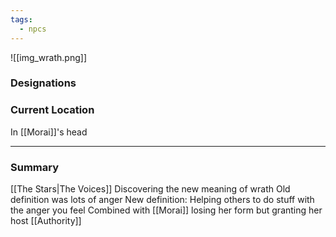 ```yaml
---
tags:
  - npcs
---
```

![[img_wrath.png]]

### Designations


### Current Location
In [[Morai]]'s head

___
### Summary
[[The Stars|The Voices]]
Discovering the new meaning of wrath
Old definition was lots of anger
New definition: Helping others to do stuff with the anger you feel
Combined with [[Morai]] losing her form but granting her host [[Authority]]
